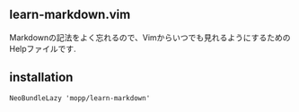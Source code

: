 ## learn-markdown.vim
Markdownの記法をよく忘れるので、Vimからいつでも見れるようにするためのHelpファイルです.

## installation
```vim
NeoBundleLazy 'mopp/learn-markdown'
```
